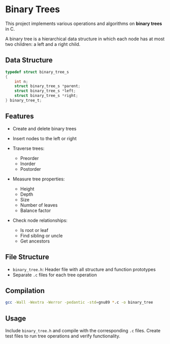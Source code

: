 # Binary Trees

This project implements various operations and algorithms on **binary trees** in C.

A binary tree is a hierarchical data structure in which each node has at most two children: a left and a right child.

## Data Structure

```c
typedef struct binary_tree_s
{
    int n;
    struct binary_tree_s *parent;
    struct binary_tree_s *left;
    struct binary_tree_s *right;
} binary_tree_t;
````

## Features

* Create and delete binary trees
* Insert nodes to the left or right
* Traverse trees:

  * Preorder
  * Inorder
  * Postorder
* Measure tree properties:

  * Height
  * Depth
  * Size
  * Number of leaves
  * Balance factor
* Check node relationships:

  * Is root or leaf
  * Find sibling or uncle
  * Get ancestors

## File Structure

* `binary_tree.h`: Header file with all structure and function prototypes
* Separate `.c` files for each tree operation

## Compilation

```bash
gcc -Wall -Wextra -Werror -pedantic -std=gnu89 *.c -o binary_tree
```

## Usage

Include `binary_tree.h` and compile with the corresponding `.c` files. Create test files to run tree operations and verify functionality.

```